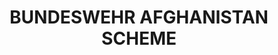 ---
title: "BUNDESWEHR AFGHANISTAN SCHEME"
price: "TBA"
desc: "Opis nije dostupan"
img_path: "/assets/img/A.MIG-7104.jpg"
brand: AMMO
available: true
cat: "acrylics"
subcat: "ACRYLIC SMART SETS"
subsubcat: "SS"
---